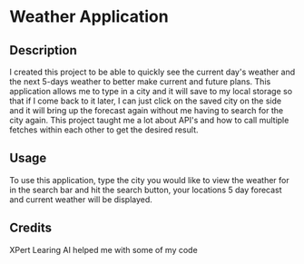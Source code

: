 # Weather Application

## Description
I created this project to be able to quickly see the current day's weather and the next 5-days weather to better make current and future plans. This application allows me to type in a city and it will save to my local storage so that if I come back to it later, I can just click on the saved city on the side and it will bring up the forecast again without me having to search for the city again. This project taught me a lot about API's and how to call multiple fetches within each other to get the desired result. 

## Usage
To use this application, type the city you would like to view the weather for in the search bar and hit the search button, your locations 5 day forecast and current weather will be displayed.

## Credits
XPert Learing AI helped me with some of my code